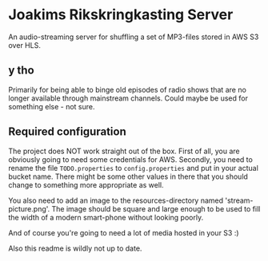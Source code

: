 # Joakims Rikskringkasting Server

An audio-streaming server for shuffling a set of MP3-files stored in AWS S3
over HLS.


## y tho

Primarily for being able to binge old episodes of radio shows that are no
longer available through mainstream channels. Could maybe be used for something
else - not sure.


## Required configuration

The project does NOT work straight out of the box. First of all, you are
obviously going to need some credentials for AWS. Secondly, you need to rename
the file `TODO.properties` to `config.properties` and put in your actual bucket
name. There might be some other values in there that you should change to
something more appropriate as well.

You also need to add an image to the resources-directory named 'stream-picture.png'.
The image should be square and large enough to be used to fill the width of a modern
smart-phone without looking poorly.

And of course you're going to need a lot of media hosted in your S3 :)

Also this readme is wildly not up to date.
